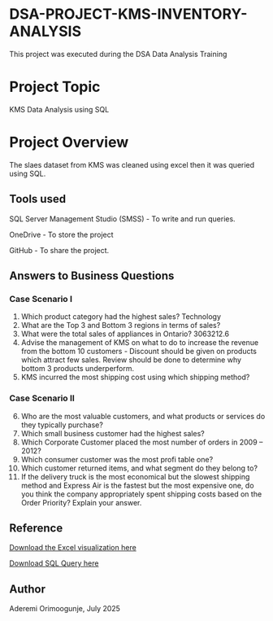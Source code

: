 # DSA-PROJECT-KMS-INVENTORY-ANALYSIS
This project was executed during the DSA Data Analysis Training

# Project Topic
KMS Data Analysis using SQL

# Project Overview
The slaes dataset from KMS was cleaned using excel then it was queried using SQL.

## Tools used
SQL Server Management Studio (SMSS) - To write and run queries.

OneDrive - To store the project

GitHub - To share the project.

## Answers to Business Questions
### Case Scenario I
1. Which product category had the highest sales? Technology
2. What are the Top 3 and Bottom 3 regions in terms of sales?
3. What were the total sales of appliances in Ontario? 3063212.6
4. Advise the management of KMS on what to do to increase the revenue from the bottom 10 customers - Discount should be given on products which attract few sales. Review should be done to determine why bottom 3 products underperform. 
5. KMS incurred the most shipping cost using which shipping method?
   
### Case Scenario II
6. Who are the most valuable customers, and what products or services do they typically purchase?
7. Which small business customer had the highest sales?
8. Which Corporate Customer placed the most number of orders in 2009 – 2012?
9. Which consumer customer was the most profi table one?
10. Which customer returned items, and what segment do they belong to?
11. If the delivery truck is the most economical but the slowest shipping method and Express Air is the fastest but the most expensive one, do you think the company appropriately spent shipping costs based on the Order Priority? Explain your answer. 

## Reference
[Download the Excel visualization here](https://1drv.ms/x/c/d5bcb49ac4662299/EabktZjH59ROty9s9f32j6cBvwPrzZY7N1zipvbqc91NjA?e=YeTKIs)

[Download SQL Query here](https://1drv.ms/u/c/d5bcb49ac4662299/Efv0dDEu3oNHlLU0fE1RfeEBlf8Cwpc184nIr7pZ8VFZng?e=7zEZKz) 

## Author
Aderemi Orimoogunje, July 2025
